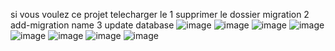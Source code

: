 si vous voulez ce projet telecharger le 
1 supprimer le dossier migration
2 add-migration name
3 update database 
![image](https://github.com/xyoub/Megafilm/assets/87517775/6c1a0784-84a0-4efb-96cc-2043af20ed34)
![image](https://github.com/xyoub/Megafilm/assets/87517775/c0452003-10b7-4418-84c4-8c753b1a72a6)
![image](https://github.com/xyoub/Megafilm/assets/87517775/69456563-6bc9-4e0c-839e-c99ee75b5476)
![image](https://github.com/xyoub/Megafilm/assets/87517775/921220cd-5e3b-40a5-ab5e-061ec736998f)
![image](https://github.com/xyoub/Megafilm/assets/87517775/d66b1d31-b9a5-41e9-bff9-6b45f7716a89)
![image](https://github.com/xyoub/Megafilm/assets/87517775/5d9527c0-0a0f-4749-8db9-8ab7efe38831)
![image](https://github.com/xyoub/Megafilm/assets/87517775/b66734fa-68b6-402b-a6ed-741586c0fd41)
![image](https://github.com/xyoub/Megafilm/assets/87517775/07ebd05f-e63c-4a91-b60b-2a9bc6d6757e)







